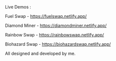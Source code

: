 Live Demos :

Fuel Swap  -  https://fuelswap.netlify.app/

Diamond Miner - https://diamondminer.netlify.app/

Rainbow Swap - https://rainbowswap.netlify.app/

Biohazard Swap - https://biohazardswap.netlify.app/

All designed and developed by me.


